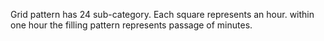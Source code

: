 Grid pattern has 24 sub-category.
Each square represents an hour. within one hour the filling pattern represents passage of minutes.